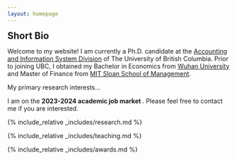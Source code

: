 ```yaml
---
layout: homepage
---
```


<h2 id="bio" style="margin: 2px 0px 0px;">  Short Bio</h2>

Welcome to my website! I am currently a Ph.D. candidate at the <a href="https://www.sauder.ubc.ca/thought-leadership/divisions/accounting-information-systems">Accounting and Information System Division</a> of The University of British Columbia. Prior to joining UBC, I obtained my Bachelor in Economics from <a href="https://en.whu.edu.cn/">Wuhan University</a> and Master of Finance from <a href="https://mitsloan.mit.edu/">MIT Sloan School of Management</a>.
 
My primary research interests...
 
I am on the <strong >2023-2024 academic job market </strong>. Please feel free to contact me if you are interested.

 
 
{% include_relative _includes/research.md %}
 
{% include_relative _includes/teaching.md %} 
 
{% include_relative _includes/awards.md %} 
 
